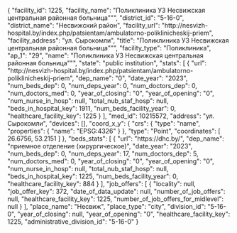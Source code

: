 {
    "facility_id": 1225,
    "facility_name": "Поликлиника УЗ Несвижская центральная районная больница\"\"",
    "district_id": "5-16-0",
    "district_name": "Несвижский район",
    "facility_url": "http:\/\/nesvizh-hospital.by\/index.php\/patsientam\/ambulatorno-poliklinicheskij-priem",
    "facility_address": "ул. Сырокомли",
    "title": "Поликлиника УЗ Несвижская центральная районная больница\"\"",
    "facility_type": "Поликлиника",
    "ap_1": "29",
    "name": "Поликлиника УЗ Несвижская центральная районная больница\"\"",
    "state": "public institution",
    "stats": [
        {
            "url": "http:\/\/nesvizh-hospital.by\/index.php\/patsientam\/ambulatorno-poliklinicheskij-priem",
            "dep_name": "0",
            "date_year": "2023",
            "num_beds_dep": 0,
            "num_deps_year": 0,
            "num_doctors_dep": 0,
            "num_doctors_med": 0,
            "year_of_closing": "0",
            "year_of_opening": "0",
            "num_nurse_in_hosp": null,
            "total_nub_staf_hosp": null,
            "beds_in_hospital_key": 1911,
            "num_beds_facility_year": 0,
            "healthcare_facility_key": 1225
        }
    ],
    "med_id": 10215572,
    "address": "ул. Сырокомли",
    "devices": [],
    "coord_x_y": {
        "crs": {
            "type": "name",
            "properties": {
                "name": "EPSG:4326"
            }
        },
        "type": "Point",
        "coordinates": [
            26.6756,
            53.2151
        ]
    },
    "beds_stats": [
        {
            "url": "https:\/\/dhc.by\/",
            "dep_name": "приемное отделение (хирургическое)",
            "date_year": "2023",
            "num_beds_dep": 0,
            "num_deps_year": 17,
            "num_doctors_dep": 5,
            "num_doctors_med": 0,
            "year_of_closing": "0",
            "year_of_opening": "0",
            "num_nurse_in_hosp": null,
            "total_nub_staf_hosp": null,
            "beds_in_hospital_key": 1225,
            "num_beds_facility_year": 0,
            "healthcare_facility_key": 884
        }
    ],
    "job_offers": [
        {
            "locality": null,
            "job_offer_key": 372,
            "date_of_data_update": null,
            "number_of_job_offers": null,
            "healthcare_facility_key": 1225,
            "number_of_job_offers_for_midlevel": null
        }
    ],
    "place_name": "Несвиж",
    "place_type": "city",
    "division_id": "5-16-0",
    "year_of_closing": null,
    "year_of_opening": "0",
    "healthcare_facility_key": 1225,
    "administrative_division_id": "5-16-0"
}